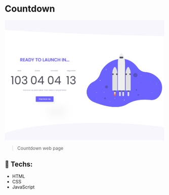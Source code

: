 # Countdown 

![preview](./.github/preview.png)

> Countdown web page

## 🔨 Techs:
- HTML
- CSS
- JavaScript